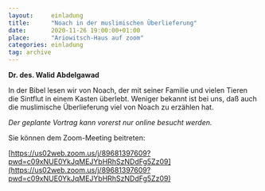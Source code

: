 ```yaml
---
layout:     einladung
title:      "Noach in der muslimischen Überlieferung"
date:       2020-11-26 19:00:00+01:00
place:      "Ariowitsch-Haus auf zoom"
categories: einladung
tag: archive
---
```


**Dr. des. Walid Abdelgawad**

In der Bibel lesen wir von Noach, der mit seiner Familie und vielen Tieren die Sintflut in einem Kasten überlebt. Weniger bekannt ist bei uns, daß auch die muslimische Überlieferung viel von Noach zu erzählen hat.

*Der geplante Vortrag kann vorerst nur online besucht werden.*

Sie können dem Zoom-Meeting beitreten:

[https://us02web.zoom.us/j/89681397609?pwd=c09xNUE0YkJqMEJYbHRhSzNDdFg5Zz09](https://us02web.zoom.us/j/89681397609?pwd=c09xNUE0YkJqMEJYbHRhSzNDdFg5Zz09)

